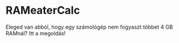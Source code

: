 # RAMeaterCalc
Eleged van abból, hogy egy számológép nem fogyaszt többet 4 GB RAMnál? Itt a megoldás!
